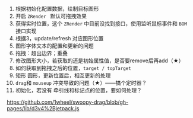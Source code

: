 1. 根据初始化配置数据，绘制目标图形
2. 开启 `ZRender ` 默认可拖拽效果
3. 获得实时位置，这个 `ZRender` 中目前没找到接口，使用监听鼠标事件和 `BOM `接口实现
4. 根据3，update/refresh 对应图形位置
5. 图形字体文本的配置和更新的问题
6. 拖拽：超出边界；重叠
7. 修改图形大小，若获取的还是初始属性值，是否要remove后再add（★）
8. 如何获取到拖拽之后的位置，`target / topTarget`
9. 矩形 圆形，更新位置后，相互更新的处理
10. `drag`和 `mouseup` 冲突导致的问题（★）——搞个定时器？
11. 初始化，若没有 牵引线和标记点的位置，要如何处理？





https://github.com/1wheel/swoopy-drag/blob/gh-pages/lib/d3v4%2Bjetpack.js